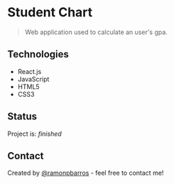 # Student Chart
> Web application used to calculate an user's gpa.

## Technologies
* React.js
* JavaScript
* HTML5
* CSS3

## Status
Project is: _finished_

## Contact
Created by [@ramonpbarros](https://www.ramonbarros.me/) - feel free to contact me!
